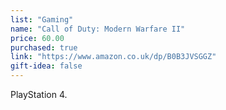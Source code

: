 ```yaml
---
list: "Gaming"
name: "Call of Duty: Modern Warfare II"
price: 60.00
purchased: true
link: "https://www.amazon.co.uk/dp/B0B3JVSGGZ"
gift-idea: false
---
```

PlayStation 4.